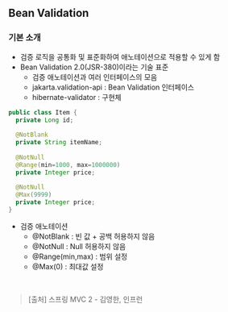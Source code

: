 ## Bean Validation
### 기본 소개
- 검증 로직을 공통화 및 표준화하여 애노테이션으로 적용할 수 있게 함
- Bean Validation 2.0(JSR-380)이라는 기술 표준
  - 검증 애노테이션과 여러 인터페이스의 모음
  - jakarta.validation-api : Bean Validation 인터페이스
  - hibernate-validator : 구현체
  
~~~java
public class Item {
  private Long id;
  
  @NotBlank
  private String itemName;
  
  @NotNull
  @Range(min=1000, max=1000000)
  private Integer price;
  
  @NotNull
  @Max(9999)
  private Integer price;
}
~~~
- 검증 애노테이션 
  - @NotBlank : 빈 값 + 공백 허용하지 않음
  - @NotNull : Null 허용하지 않음
  - @Range(min,max) : 범위 설정
  - @Max(0) : 최대값 설정
<br>

> [출처] 스프링 MVC 2 - 김영한, 인프런

